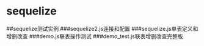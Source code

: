 # sequelize
##sequelize测试实例
###sequelize2.js连接和配置
###sequelize.js单表定义和增删改查
###demo.js联表操作测试
###demo_test.js联表增删改查完整版
